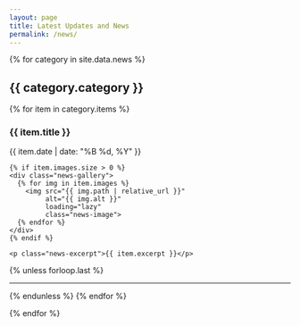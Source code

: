 ```yaml
---
layout: page
title: Latest Updates and News
permalink: /news/
---
```


{% for category in site.data.news %}
<div class="news-category">
  <h2>{{ category.category }}</h2>
  
  {% for item in category.items %}
  <div class="news-item">
    <h3>{{ item.title }}</h3>
    <p class="news-date">{{ item.date | date: "%B %d, %Y" }}</p>
    
    {% if item.images.size > 0 %}
    <div class="news-gallery">
      {% for img in item.images %}
        <img src="{{ img.path | relative_url }}" 
             alt="{{ img.alt }}" 
             loading="lazy"
             class="news-image">
      {% endfor %}
    </div>
    {% endif %}
    
    <p class="news-excerpt">{{ item.excerpt }}</p>
  </div>
  
  {% unless forloop.last %}
    <hr class="news-divider">
  {% endunless %}
  {% endfor %}
</div>
{% endfor %}